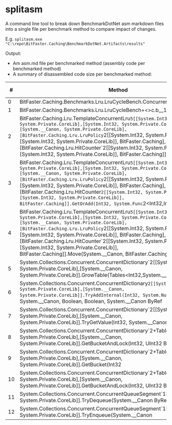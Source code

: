 # splitasm

A command line tool to break down BenchmarkDotNet asm markdown files into a single file per benchmark method to compare impact of changes.

E.g.
`splitasm.exe "C:\repo\BitFaster.Caching\BenchmarkDotNet.Artifacts\results"`

Output:

- Am asm.md file per benchmarked method (assembly code per benchmarked method)
- A summary of disassembled code size per benchmarked method:


| #  | Method      | Size (bytes) |
| -- | ----------- | ------------ |
| 0 | BitFaster.Caching.Benchmarks.Lru.LruCycleBench.ConcurrentLruEvent | 175 |
| 1 | BitFaster.Caching.Benchmarks.Lru.LruCycleBench+<>c.<ConcurrentLruEvent>b__11_0(Int32 | 3 |
| 2 | BitFaster.Caching.Lru.TemplateConcurrentLru`5[[System.Int32, System.Private.CoreLib],[System.Int32, System.Private.CoreLib],[System.__Canon, System.Private.CoreLib],[BitFaster.Caching.Lru.LruPolicy`2[[System.Int32, System.Private.CoreLib],[System.Int32, System.Private.CoreLib]], BitFaster.Caching],[BitFaster.Caching.Lru.HitCounter`2[[System.Int32, System.Private.CoreLib],[System.Int32, System.Private.CoreLib]], BitFaster.Caching]].Cycle | 905 |
| 3 | BitFaster.Caching.Lru.TemplateConcurrentLru`5[[System.Int32, System.Private.CoreLib],[System.Int32, System.Private.CoreLib],[System.__Canon, System.Private.CoreLib],[BitFaster.Caching.Lru.LruPolicy`2[[System.Int32, System.Private.CoreLib],[System.Int32, System.Private.CoreLib]], BitFaster.Caching],[BitFaster.Caching.Lru.HitCounter`2[[System.Int32, System.Private.CoreLib],[System.Int32, System.Private.CoreLib]], BitFaster.Caching]].GetOrAdd(Int32, System.Func`2<Int32,Int32> | 306 |
| 4 | BitFaster.Caching.Lru.TemplateConcurrentLru`5[[System.Int32, System.Private.CoreLib],[System.Int32, System.Private.CoreLib],[System.__Canon, System.Private.CoreLib],[BitFaster.Caching.Lru.LruPolicy`2[[System.Int32, System.Private.CoreLib],[System.Int32, System.Private.CoreLib]], BitFaster.Caching],[BitFaster.Caching.Lru.HitCounter`2[[System.Int32, System.Private.CoreLib],[System.Int32, System.Private.CoreLib]], BitFaster.Caching]].Move(System.__Canon, BitFaster.Caching.Lru.ItemDestination | 508 |
| 5 | System.Collections.Concurrent.ConcurrentDictionary`2[[System.Int32, System.Private.CoreLib],[System.__Canon, System.Private.CoreLib]].GrowTable(Tables<Int32,System.__Canon> | 1229 |
| 6 | System.Collections.Concurrent.ConcurrentDictionary`2[[System.Int32, System.Private.CoreLib],[System.__Canon, System.Private.CoreLib]].TryAddInternal(Int32, System.Nullable`1<Int32>, System.__Canon, Boolean, Boolean, System.__Canon ByRef | 1039 |
| 7 | System.Collections.Concurrent.ConcurrentDictionary`2[[System.Int32, System.Private.CoreLib],[System.__Canon, System.Private.CoreLib]].TryGetValue(Int32, System.__Canon ByRef | 259 |
| 8 | System.Collections.Concurrent.ConcurrentDictionary`2+Tables[[System.__Canon, System.Private.CoreLib],[System.__Canon, System.Private.CoreLib]].GetBucketAndLock(Int32, UInt32 ByRef | 97 |
| 9 | System.Collections.Concurrent.ConcurrentDictionary`2+Tables[[System.Int32, System.Private.CoreLib],[System.__Canon, System.Private.CoreLib]].GetBucket(Int32 | 109 |
| 10 | System.Collections.Concurrent.ConcurrentDictionary`2+Tables[[System.Int32, System.Private.CoreLib],[System.__Canon, System.Private.CoreLib]].GetBucketAndLock(Int32, UInt32 ByRef | 123 |
| 11 | System.Collections.Concurrent.ConcurrentQueueSegment`1[[System.__Canon, System.Private.CoreLib]].TryDequeue(System.__Canon ByRef | 270 |
| 12 | System.Collections.Concurrent.ConcurrentQueueSegment`1[[System.__Canon, System.Private.CoreLib]].TryEnqueue(System.__Canon | 125 |
